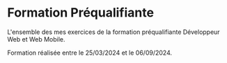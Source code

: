# Formation Préqualifiante

L'ensemble des mes exercices de la formation préqualifiante Développeur Web et Web Mobile.

Formation réalisée entre le 25/03/2024 et le 06/09/2024.
